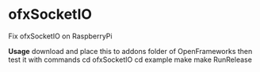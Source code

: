 # ofxSocketIO
Fix ofxSocketIO on RaspberryPi

<b>Usage</b>
download and place this to addons folder of OpenFrameworks then test it with commands
cd ofxSocketIO
cd example
make
make RunRelease
